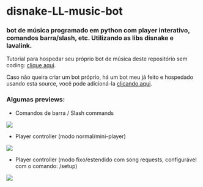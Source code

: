 # disnake-LL-music-bot
### bot de música programado em python com player interativo, comandos barra/slash, etc. Utilizando as libs disnake e lavalink.


Tutorial para hospedar seu próprio bot de música deste repositório sem coding: [clique aqui](https://github.com/zRitsu/disnake-LL-music-bot/wiki).
<br/>

Caso não queira criar um bot próprio, há um bot meu já feito e hospedado usando esta source, você pode adicioná-la [clicando aqui](https://discord.com/api/oauth2/authorize?client_id=784891594306093101&permissions=397564505200&scope=bot%20applications.commands).

### Algumas previews:

- Comandos de barra / Slash commands

![](https://media.discordapp.net/attachments/554468640942981147/944942596814426122/unknown.png)

- Player controller (modo normal/mini-player)

![](https://media.discordapp.net/attachments/554468640942981147/944942948406153276/unknown.png)

- Player controller (modo fixo/estendido com song requests, configurável com o comando: /setup)

![](https://media.discordapp.net/attachments/554468640942981147/944945573834936340/unknown.png)